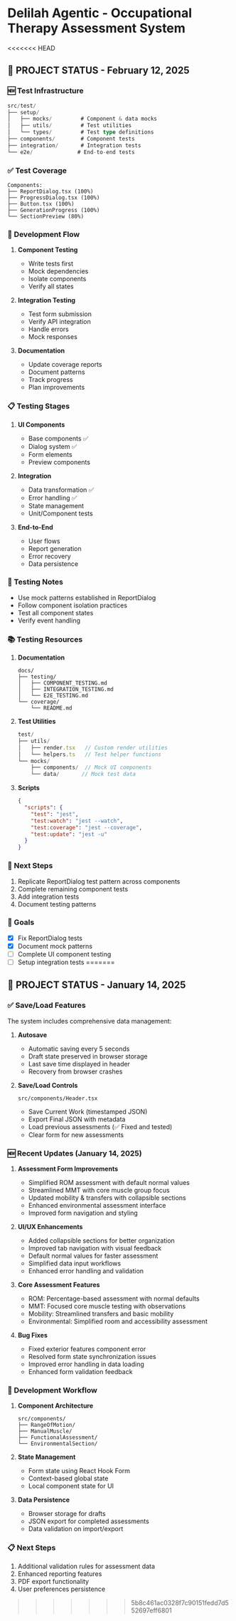 # Delilah Agentic - Occupational Therapy Assessment System

<<<<<<< HEAD
## 🎯 PROJECT STATUS - February 12, 2025

### 🆕 Test Infrastructure
```typescript
src/test/
├── setup/
│   ├── mocks/         # Component & data mocks
│   ├── utils/         # Test utilities
│   └── types/         # Test type definitions
├── components/        # Component tests
├── integration/       # Integration tests
└── e2e/              # End-to-end tests
```

### ✅ Test Coverage
```
Components:
├── ReportDialog.tsx (100%) 
├── ProgressDialog.tsx (100%)
├── Button.tsx (100%)
├── GenerationProgress (100%)
└── SectionPreview (80%)
```

### 🔄 Development Flow
1. **Component Testing**
   - Write tests first
   - Mock dependencies
   - Isolate components
   - Verify all states

2. **Integration Testing**
   - Test form submission
   - Verify API integration
   - Handle errors
   - Mock responses

3. **Documentation**
   - Update coverage reports
   - Document patterns
   - Track progress
   - Plan improvements

### 📋 Testing Stages
1. **UI Components**
   - Base components ✅
   - Dialog system ✅
   - Form elements
   - Preview components

2. **Integration**
   - Data transformation ✅
   - Error handling ✅
   - State management
   - Unit/Component tests

3. **End-to-End**
   - User flows
   - Report generation
   - Error recovery
   - Data persistence

### 🔧 Testing Notes
- Use mock patterns established in ReportDialog
- Follow component isolation practices
- Test all component states
- Verify event handling

### 📚 Testing Resources
1. **Documentation**
   ```
   docs/
   ├── testing/
   │   ├── COMPONENT_TESTING.md
   │   ├── INTEGRATION_TESTING.md
   │   └── E2E_TESTING.md
   └── coverage/
       └── README.md
   ```

2. **Test Utilities**
   ```typescript
   test/
   ├── utils/
   │   ├── render.tsx   // Custom render utilities
   │   └── helpers.ts   // Test helper functions
   └── mocks/
       ├── components/  // Mock UI components
       └── data/       // Mock test data
   ```

3. **Scripts**
   ```json
   {
     "scripts": {
       "test": "jest",
       "test:watch": "jest --watch",
       "test:coverage": "jest --coverage",
       "test:update": "jest -u"
     }
   }
   ```

### 🚀 Next Steps
1. Replicate ReportDialog test pattern across components
2. Complete remaining component tests
3. Add integration tests
4. Document testing patterns

### 🎯 Goals
- [x] Fix ReportDialog tests
- [x] Document mock patterns
- [ ] Complete UI component testing
- [ ] Setup integration tests
=======
## 🎯 PROJECT STATUS - January 14, 2025

### ✅ Save/Load Features
The system includes comprehensive data management:

1. **Autosave**
   - Automatic saving every 5 seconds
   - Draft state preserved in browser storage
   - Last save time displayed in header
   - Recovery from browser crashes

2. **Save/Load Controls**
   ```
   src/components/Header.tsx
   ```
   - Save Current Work (timestamped JSON)
   - Export Final JSON with metadata
   - Load previous assessments (✅ Fixed and tested)
   - Clear form for new assessments

### 🆕 Recent Updates (January 14, 2025)
1. **Assessment Form Improvements**
   - Simplified ROM assessment with default normal values
   - Streamlined MMT with core muscle group focus
   - Updated mobility & transfers with collapsible sections
   - Enhanced environmental assessment interface
   - Improved form navigation and styling

2. **UI/UX Enhancements**
   - Added collapsible sections for better organization
   - Improved tab navigation with visual feedback
   - Default normal values for faster assessment
   - Simplified data input workflows
   - Enhanced error handling and validation

3. **Core Assessment Features**
   - ROM: Percentage-based assessment with normal defaults
   - MMT: Focused core muscle testing with observations
   - Mobility: Streamlined transfers and basic mobility
   - Environmental: Simplified room and accessibility assessment

4. **Bug Fixes**
   - Fixed exterior features component error
   - Resolved form state synchronization issues
   - Improved error handling in data loading
   - Enhanced form validation feedback

### 🔄 Development Workflow
1. **Component Architecture**
   ```
   src/components/
   ├── RangeOfMotion/
   ├── ManualMuscle/
   ├── FunctionalAssessment/
   └── EnvironmentalSection/
   ```

2. **State Management**
   - Form state using React Hook Form
   - Context-based global state
   - Local component state for UI

3. **Data Persistence**
   - Browser storage for drafts
   - JSON export for completed assessments
   - Data validation on import/export

### 📋 Next Steps
1. Additional validation rules for assessment data
2. Enhanced reporting features
3. PDF export functionality
4. User preferences persistence
>>>>>>> 5b8c461ac0328f7c90151fedd7d552697eff6801
